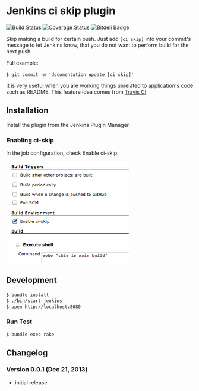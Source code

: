 # Jenkins ci skip plugin

[![Build Status](https://travis-ci.org/banyan/jenkins-ci-skip-plugin.png)](https://travis-ci.org/banyan/jenkins-ci-skip-plugin)
[![Coverage Status](https://coveralls.io/repos/banyan/jenkins-ci-skip-plugin/badge.png)](https://coveralls.io/r/banyan/jenkins-ci-skip-plugin)
[![Bitdeli Badge](https://d2weczhvl823v0.cloudfront.net/banyan/jenkins-ci-skip-plugin/trend.png)](https://bitdeli.com/free "Bitdeli Badge")

Skip making a build for certain push. Just add `[ci skip]` into your commit's message to let Jenkins know, that you do not want to perform build for the next push.

Full example:

```
$ git commit -m 'documentation update [ci skip]'
```

It is very useful when you are working things unrelated to application's code such as README. This feature idea comes from [Travis CI](http://about.travis-ci.org/docs/user/how-to-skip-a-build/).

## Installation

Install the plugin from the Jenkins Plugin Manager.

### Enabling ci-skip

In the job configuration, check Enable ci-skip.

![A Screenshot](docs/enable.png)

## Development

```
$ bundle install
$ ./bin/start-jenkins
$ open http://localhost:8080
```

### Run Test

```
$ bundle exec rake
```

## Changelog

### Version 0.0.1 (Dec 21, 2013)

* initial release
